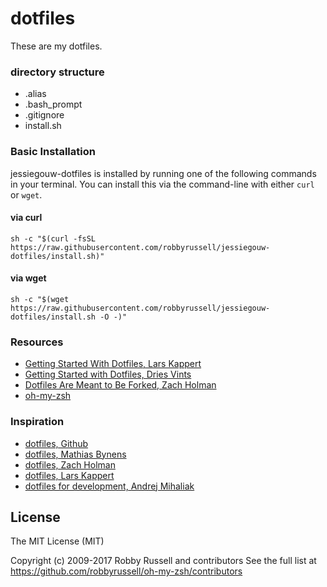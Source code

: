 # dotfiles
These are my dotfiles.

### directory structure
* .alias
* .bash_prompt
* .gitignore
* install.sh

### Basic Installation

jessiegouw-dotfiles is installed by running one of the following commands in your terminal. You can install this via the command-line with either `curl` or `wget`.

#### via curl

```shell
sh -c "$(curl -fsSL https://raw.githubusercontent.com/robbyrussell/jessiegouw-dotfiles/install.sh)"
```

#### via wget

```shell
sh -c "$(wget https://raw.githubusercontent.com/robbyrussell/jessiegouw-dotfiles/install.sh -O -)"
```


### Resources
* [Getting Started With Dotfiles, Lars Kappert](https://medium.com/@webprolific/getting-started-with-dotfiles-43c3602fd789)
* [Getting Started with Dotfiles, Dries Vints](https://zachholman.com/2010/08/dotfiles-are-meant-to-be-forked/)
* [Dotfiles Are Meant to Be Forked, Zach Holman](https://zachholman.com/2010/08/dotfiles-are-meant-to-be-forked/)
* [oh-my-zsh](https://github.com/robbyrussell/oh-my-zsh)

### Inspiration
* [dotfiles, Github](https://dotfiles.github.io/)
* [dotfiles, Mathias Bynens](https://github.com/mathiasbynens/dotfiles)
* [dotfiles, Zach Holman](https://github.com/holman/dotfiles)
* [dotfiles, Lars Kappert](https://github.com/webpro/dotfiles)
* [dotfiles for development, Andrej Mihaliak](https://github.com/mihaliak/dotfiles)

## License
The MIT License (MIT)

Copyright (c) 2009-2017 Robby Russell and contributors
See the full list at https://github.com/robbyrussell/oh-my-zsh/contributors
